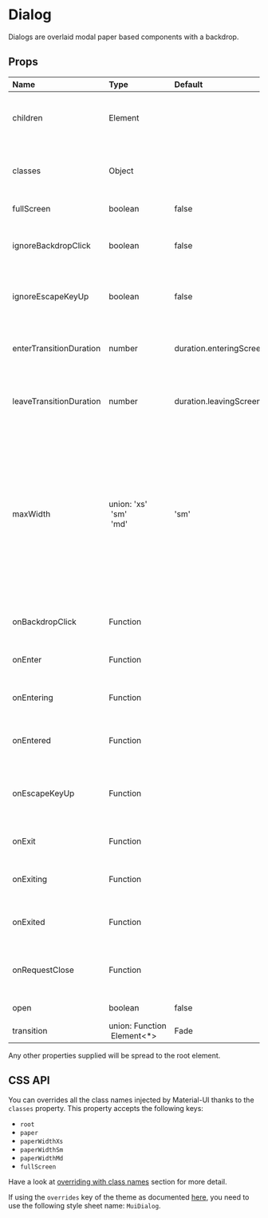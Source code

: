 # Dialog

Dialogs are overlaid modal paper based components with a backdrop.

## Props
| Name | Type | Default | Description |
|:-----|:-----|:--------|:------------|
| children | Element |  | Dialog children, usually the included sub-components. |
| classes | Object |  | Useful to extend the style applied to components. |
| fullScreen | boolean | false | If `true`, it will be full-screen |
| ignoreBackdropClick | boolean | false | If `true`, clicking the backdrop will not fire the `onRequestClose` callback. |
| ignoreEscapeKeyUp | boolean | false | If `true`, hitting escape will not fire the `onRequestClose` callback. |
| enterTransitionDuration | number | duration.enteringScreen | Duration of the animation when the element is entering. |
| leaveTransitionDuration | number | duration.leavingScreen | Duration of the animation when the element is leaving. |
| maxWidth | union:&nbsp;'xs'<br>&nbsp;'sm'<br>&nbsp;'md'<br> | 'sm' | Determine the max width of the dialog. The dialog width grows with the size of the screen, this property is useful on the desktop where you might need some coherent different width size across your application. |
| onBackdropClick | Function |  | Callback fired when the backdrop is clicked. |
| onEnter | Function |  | Callback fired before the dialog enters. |
| onEntering | Function |  | Callback fired when the dialog is entering. |
| onEntered | Function |  | Callback fired when the dialog has entered. |
| onEscapeKeyUp | Function |  | Callback fires when the escape key is released and the modal is in focus. |
| onExit | Function |  | Callback fired before the dialog exits. |
| onExiting | Function |  | Callback fired when the dialog is exiting. |
| onExited | Function |  | Callback fired when the dialog has exited. |
| onRequestClose | Function |  | Callback fired when the dialog requests to be closed. |
| open | boolean | false | If `true`, the Dialog is open. |
| transition | union:&nbsp;Function<br>&nbsp;Element<*><br> | Fade | Transition component. |

Any other properties supplied will be spread to the root element.

## CSS API

You can overrides all the class names injected by Material-UI thanks to the `classes` property.
This property accepts the following keys:
- `root`
- `paper`
- `paperWidthXs`
- `paperWidthSm`
- `paperWidthMd`
- `fullScreen`

Have a look at [overriding with class names](/customization/overrides#overriding-with-class-names)
section for more detail.

If using the `overrides` key of the theme as documented
[here](/customization/themes#customizing-all-instances-of-a-component-type),
you need to use the following style sheet name: `MuiDialog`.
